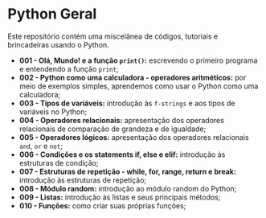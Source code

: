 # Python Geral

Este repositório contém uma miscelânea de códigos, tutoriais e brincadeiras usando o Python.

  * **001 - Olá, Mundo! e a função `print()`:** escrevendo o primeiro programa e entendendo a função `print`;
  * **002 - Python como uma calculadora - operadores aritméticos:** por meio de exemplos simples, aprendemos como usar o Python como uma calculadora;
  * **003 - Tipos de variáveis:** introdução às `f-strings` e aos tipos de variáveis no Python;
  * **004 - Operadores relacionais:** apresentação dos operadores relacionais de comparação de grandeza e de igualdade;
  * **005 - Operadores lógicos:** apresentação dos operadores relacionais `and`, `or` e `not`;
  * **006 - Condições e os statements if, else e elif:** introdução às estruturas de condição;
  * **007 - Estruturas de repetição - while, for, range, return e break:** introdução às estruturas de repetição;
  * **008 - Módulo random:** introdução ao módulo random do Python;
  * **009 - Listas:** introdução às listas e seus principais métodos;
  * **010 - Funções:** como criar suas próprias funções;
